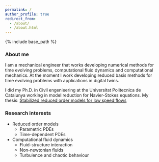 ```yaml
---
permalink: /
author_profile: true
redirect_from:
  - /about/
  - /about.html
---
```


{% include base_path %}


### About me

I am a mechanical engineer that works developing numerical methods for time evolving problems, computational fluid dynamics and computational mechanics. At the moment I work developing reduced basis methods for time evolving problems with applications in digital twins.

I did my Ph.D. in Civil engenieering at the Universitat Politecnica de Catalunya working in model reduction for Navier-Stokes equations. My thesis: [Stabilized reduced order models for low speed flows]([https://iris.sissa.it/handle/20.500.11767/114329](https://upcommons.upc.edu/handle/2117/190157))  

### Research interests
* Reduced order models
  * Parametric PDEs
  * Time-dependent PDEs
* Computational fluid dynamics
  * Fluid-structure interaction
  * Non-newtonian fluids
  * Turbulence and chaotic behaviour
